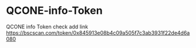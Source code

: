 # QCONE-info-Token
QCONE info Token check add link 
https://bscscan.com/token/0x845913e08b4c09a505f7c3ab3931f22de4d6a080

